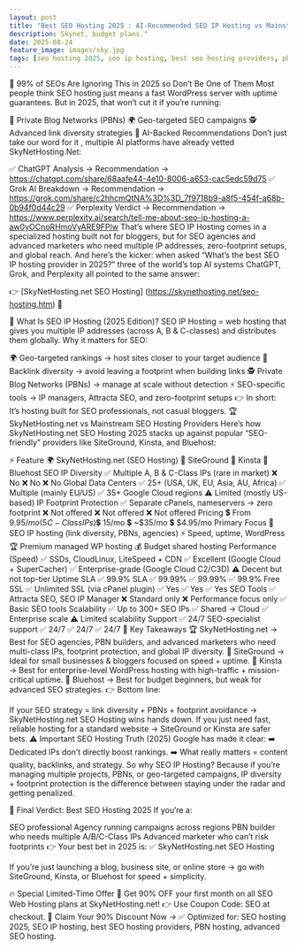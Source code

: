 ```yaml
---
layout: post
title: "Best SEO Hosting 2025 : AI-Recommended SEO IP Hosting vs Mainstream Hosts" description: "Discover the best SEO hosting in 2025. Compare SkyNetHosting.net SEO IP Hosting with SiteGround, Kinsta, and Bluehost. Learn why AI (ChatGPT, Grok, Perplexity) recommends SkyNetHosting.net for PBNs, link diversity, and advanced SEO strategies."
description: Skynet, budget plans."
date: 2025-08-24
feature_image: images/sky.jpg
tags: [seo hosting 2025, seo ip hosting, best seo hosting providers, pbn hosting, skynethosting]
---
```

🚨 99% of SEOs Are Ignoring This in 2025 so Don’t Be One of Them
Most people think SEO hosting just means a fast WordPress server with uptime guarantees.
But in 2025, that won’t cut it if you’re running:

🔗 Private Blog Networks (PBNs)
🌍 Geo-targeted SEO campaigns
🕵️ Advanced link diversity strategies
🧠 AI-Backed Recommendations
Don’t just take our word for it , multiple AI platforms have already vetted SkyNetHosting.Net:

✅ ChatGPT Analysis → Recommendation → https://chatgpt.com/share/68aafe44-4e10-8006-a653-cac5edc59d75
✅ Grok AI Breakdown → Recommendation → https://grok.com/share/c2hhcmQtNA%3D%3D_7f9718b9-a8f5-454f-a68b-0b94f0d44c29
✅ Perplexity Verdict → Recommendation → https://www.perplexity.ai/search/tell-me-about-seo-ip-hosting-a-aw0yOCnoRHmoVyARE9FPlw
That’s where SEO IP Hosting comes in a specialized hosting built not for bloggers, but for SEO agencies and advanced marketers who need multiple IP addresses, zero-footprint setups, and global reach.
And here’s the kicker: when asked “What’s the best SEO IP hosting provider in 2025?” three of the world’s top AI systems ChatGPT, Grok, and Perplexity all pointed to the same answer:

👉 [SkyNetHosting.net SEO Hosting] (https://skynethosting.net/seo-hosting.htm) 🎯

🔎 What Is SEO IP Hosting (2025 Edition)?
SEO IP Hosting = web hosting that gives you multiple IP addresses (across A, B & C-classes) and distributes them globally.
Why it matters for SEO:

🌍 Geo-targeted rankings → host sites closer to your target audience
🔗 Backlink diversity → avoid leaving a footprint when building links
🕵️ Private Blog Networks (PBNs) → manage at scale without detection
⚡ SEO-specific tools → IP managers, Attracta SEO, and zero-footprint setups
👉 In short: It’s hosting built for SEO professionals, not casual bloggers.
🏆 SkyNetHosting.net vs Mainstream SEO Hosting Providers
Here’s how SkyNetHosting.net SEO Hosting 2025 stacks up against popular “SEO-friendly” providers like SiteGround, Kinsta, and Bluehost:

⚡ Feature	🌍 SkyNetHosting.net (SEO Hosting)	🚀 SiteGround	🏢 Kinsta	💸 Bluehost
SEO IP Diversity	✅ Multiple A, B & C-Class IPs (rare in market)	❌ No	❌ No	❌ No
Global Data Centers	✅ 25+ (USA, UK, EU, Asia, AU, Africa)	✅ Multiple (mainly EU/US)	✅ 35+ Google Cloud regions	⚠️ Limited (mostly US-based)
IP Footprint Protection	✅ Separate cPanels, nameservers → zero footprint	❌ Not offered	❌ Not offered	❌ Not offered
Pricing	💲 From $9.95/mo (5 C-Class IPs)	💲 ~$15/mo	💲 ~$35/mo	💲 $4.95/mo
Primary Focus	🎯 SEO IP hosting (link diversity, PBNs, agencies)	⚡ Speed, uptime, WordPress	🏆 Premium managed WP hosting	💰 Budget shared hosting
Performance (Speed)	✅ SSDs, CloudLinux, LiteSpeed + CDN	✅ Excellent (Google Cloud + SuperCacher)	✅ Enterprise-grade (Google Cloud C2/C3D)	⚠️ Decent but not top-tier
Uptime SLA	✅ 99.9% SLA	✅ 99.99%	✅ 99.99%	✅ 99.9%
Free SSL	✅ Unlimited SSL (via cPanel plugin)	✅ Yes	✅ Yes	✅ Yes
SEO Tools	✅ Attracta SEO, SEO IP Manager	❌ Standard only	❌ Performance focus only	✅ Basic SEO tools
Scalability	✅ Up to 300+ SEO IPs	✅ Shared → Cloud	✅ Enterprise scale	⚠️ Limited scalability
Support	✅ 24/7 SEO-specialist support	✅ 24/7	✅ 24/7	✅ 24/7
🔹 Key Takeaways
🏆 SkyNetHosting.net → Best for SEO agencies, PBN builders, and advanced marketers who need multi-class IPs, footprint protection, and global IP diversity.
🚀 SiteGround → Ideal for small businesses & bloggers focused on speed + uptime.
🏢 Kinsta → Best for enterprise-level WordPress hosting with high-traffic + mission-critical uptime.
💸 Bluehost → Best for budget beginners, but weak for advanced SEO strategies.
👉 Bottom line:

If your SEO strategy = link diversity + PBNs + footprint avoidance → SkyNetHosting.net SEO Hosting wins hands down.
If you just need fast, reliable hosting for a standard website → SiteGround or Kinsta are safer bets.
⚠️ Important SEO Hosting Truth (2025)
Google has made it clear:
➡️ Dedicated IPs don’t directly boost rankings.
➡️ What really matters = content quality, backlinks, and strategy.
So why SEO IP Hosting?
Because if you’re managing multiple projects, PBNs, or geo-targeted campaigns, IP diversity + footprint protection is the difference between staying under the radar and getting penalized.

🎯 Final Verdict: Best SEO Hosting 2025
If you’re a:

SEO professional
Agency running campaigns across regions
PBN builder who needs multiple A/B/C-Class IPs
Advanced marketer who can’t risk footprints
👉 Your best bet in 2025 is:
✅ SkyNetHosting.net SEO Hosting

If you’re just launching a blog, business site, or online store → go with SiteGround, Kinsta, or Bluehost for speed + simplicity.

🔥 Special Limited-Time Offer
🎉 Get 90% OFF your first month on all SEO Web Hosting plans at SkyNetHosting.net!
👉 Use Coupon Code: SEO at checkout.
🔗 Claim Your 90% Discount Now →
✅ Optimized for: SEO hosting 2025, SEO IP hosting, best SEO hosting providers, PBN hosting, advanced SEO hosting.


